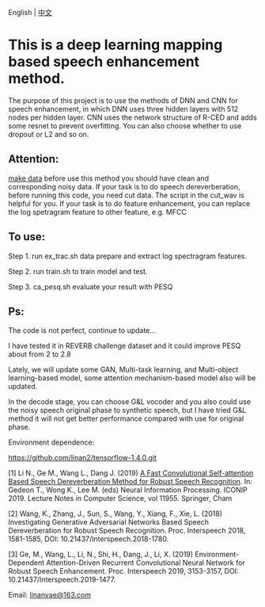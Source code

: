 English | [中文](https://github.com/linan2/TensorFlow-speech-enhancement-Chinese.git) 
# This is a deep learning mapping based speech enhancement method.
The purpose of this project is to use the methods of DNN and CNN for speech enhancement, in which DNN uses three hidden layers with 512 nodes per hidden layer. CNN uses the network structure of R-CED and adds some resnet to prevent overfitting. 
You can also choose whether to use dropout or L2 and so on.
## Attention:
[make data](https://github.com/linan2/add_reverb2.git) before use this method you should have clean and corresponding noisy data.
If your task is to do speech dereverberation, before running this code, you need cut data. The script in the cut_wav is helpful for you. 
If your task is to do feature enhancement, you can replace the log spetragram feature to other feature, e.g. MFCC

## To use:
Step 1. run ex_trac.sh data prepare and extract log spectragram features.

Step 2. run train.sh to train model and test.

Step 3. ca_pesq.sh evaluate your result with PESQ

## Ps:
The code is not perfect, continue to update…

I have tested it in REVERB challenge dataset and it could improve PESQ about from 2 to 2.8

Lately, we will update some GAN, Multi-task learning, and Multi-object learning-based model, some attention mechanism-based model also will be updated.

In the decode stage, you can choose G&L vocoder and you also could use the noisy speech original phase to synthetic speech, but I have tried G&L method it will not get better performance compared with use for original phase.

Environment dependence:

https://github.com/linan2/tensorflow-1.4.0.git

[1] Li N., Ge M., Wang L., Dang J. (2019) [A Fast Convolutional Self-attention Based Speech Dereverberation Method for Robust Speech Recognition](https://link.springer.com/chapter/10.1007/978-3-030-36718-3_25). In: Gedeon T., Wong K., Lee M. (eds) Neural Information Processing. ICONIP 2019. Lecture Notes in Computer Science, vol 11955. Springer, Cham

[2] Wang, K., Zhang, J., Sun, S., Wang, Y., Xiang, F., Xie, L. (2018) Investigating Generative Adversarial Networks Based Speech Dereverberation for Robust Speech Recognition. Proc. Interspeech 2018, 1581-1585, DOI: 10.21437/Interspeech.2018-1780.

[3] Ge, M., Wang, L., Li, N., Shi, H., Dang, J., Li, X. (2019) Environment-Dependent Attention-Driven Recurrent Convolutional Neural Network for Robust Speech Enhancement. Proc. Interspeech 2019, 3153-3157, DOI: 10.21437/Interspeech.2019-1477.


Email: linanvae@163.com
